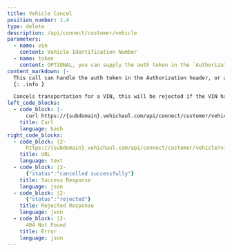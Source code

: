 ```yaml
---
title: Vehicle Cancel
position_number: 1.4
type: delete
description: /api/connect/customer/vehicle
parameters:
  - name: vin
    content: Vehicle Identification Number
  - name: token
    content: OPTIONAL, you can supply the auth token in the `Authorization` header, or as a url param
content_markdown: |-
  This call can handle the auth token in the Authorization header, or as a url param.
  {: .info }

  Cancels transportation for a VIN, this will be rejected if the VIN has already been picked up.
left_code_blocks:
  - code_block: |-
      curl https://{subdomain}.vehichaul.com/api/connect/customer/vehicle?vin=12345678901234567
    title: Curl
    language: bash
right_code_blocks:
  - code_block: |2-
      https://{subdomain}.vehichaul.com/api/connect/customer/vehicle?vin=12345678901234567
    title: URL
    language: text
  - code_block: |2-
      {"status":"cancelled successfully"}
    title: Success Response
    language: json
  - code_block: |2-
      {"status":"rejected"}
    title: Rejected Response
    language: json
  - code_block: |2-
      404 Not Found
    title: Error
    language: json
---
```

